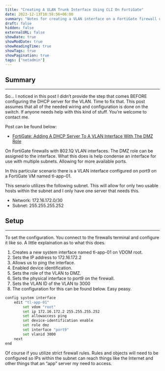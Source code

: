 ```yaml
---
title: "Creating A VLAN Trunk Interface Using CLI On FortiGate"
date: 2023-12-13T10:58:56+06:00
summary: "Notes for creating a VLAN interface on a FortiGate firewall using cli."
draft: false
hidden: false
externalURL: false
showDate: true
showModDate: true
showReadingTime: true
showTags: true
showPagination: true
tags: ["netadmin"]
---
```


## Summary
---

So… I noticed in this post I didn’t provide the step that comes BEFORE configuring the DHCP server for the VLAN. Time to fix that. This post assumes that all of the needed wiring and configuration is done on the switch. If anyone needs help with this kind of stuff. You’re welcome to contact me.

Post can be found below:

- [FortiGate: Adding A DHCP Server To A VLAN Interface With The DMZ Role](https://n3s0.tech/posts/20230717085626/)

On FortiGate firewalls with 802.1Q VLAN interfaces. The DMZ role can be assigned to the interface. What this does is help condense an interface for use with multiple subnets. Allowing for more available ports.

In this particular scenario there is a VLAN interface configured on port9 on a FortiGate VM named tl-app-01.

This senario utilizes the following subnet. This will allow for only two usable hosts within the subnet and I only have one server that needs this.

- Network: 172.16.172.0/30
- Subnet: 255.255.255.252

## Setup
---

To set the configuration. You connect to the firewalls terminal and configure it like so. A little explaination as to what this does.

1. Creates a new system interface named tl-app-01 on VDOM root.
2. Sets the IP address to 172.16.172.2
3. Allows us to ping the interface.
4. Enabled device identification.
5. Sets the role of the VLAN to DMZ.
6. Sets the physical interface to port9 on the firewall.
7. Sets the VLAN ID of the VLAN to 3000
8. The configuration for this can be found below. Easy peasy.

```sh
config system interface
    edit "tl-app-01"
        set vdom "root"
        set ip 172.16.172.2 255.255.255.252
        set allowaccess ping
        set device-identification enable
        set role dmz
        set interface "port9"
        set vlanid 3000
    next
end
```

Of course if you utilize strict firewall rules. Rules and objects will need to be configured so IPs within the subnet can reach things like the Internet and other things that an “app” server my need to access.